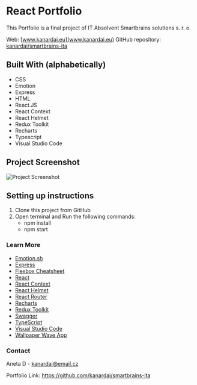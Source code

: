 # React Portfolio
 
This Portfolio is a final project of IT Absolvent Smartbrains solutions s. r. o.
 
Web: [www.kanardai.eu](www.kanardai.eu)
GitHub repository: [kanardai/smartbrains-ita](https://github.com/kanardai/smartbrains-ita)

## Built With (alphabetically)

- CSS
- Emotion
- Express
- HTML
- React.JS
- React Context
- React Helmet
- Redux Toolkit
- Recharts
- Typescript
- Visual Studio Code

 
## Project Screenshot
  

![Project Screenshot](https://i.ibb.co/svsgr7n/Sn-mek-obrazovky-2022-09-16-001905.jpg)
## Setting up instructions

 1. Clone this project from GitHub
 2. Open terminal and Run the following commands:
	 - npm install
	 - npm start
  

### Learn More

- [Emotion.sh](https://emotion.sh/docs/introduction)
- [Express](https://expressjs.com/)
- [Flexbox Cheatsheet](https://darekkay.com/flexbox-cheatsheet/)
- [React](https://reactjs.org/)
- [React Context](https://reactjs.org/docs/context.html)
- [React Helmet](https://www.npmjs.com/package/react-helmet)
- [React Router](https://reactrouter.com/)
- [Recharts](https://recharts.org/)
- [Redux Toolkit](https://redux-toolkit.js.org/)
- [Swagger](https://swagger.io/)
- [TypeScript](https://www.typescriptlang.org/)
- [Visual Studio Code](https://code.visualstudio.com)
- [Wallpaper Wave App](https://app.haikei.app/)



### Contact

Aneta D - kanardai@email.cz

Portfolio Link: https://github.com/kanardai/smartbrains-ita
